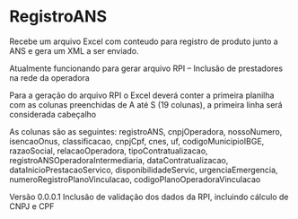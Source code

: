 # RegistroANS
Recebe um arquivo Excel com conteudo para registro de produto junto a ANS e gera um XML a ser enviado.

Atualmente funcionando para gerar arquivo RPI – Inclusão de prestadores na rede da operadora

Para a geração do arquivo RPI o Excel deverá conter a primeira planilha com as colunas preenchidas de A até S (19 colunas), a primeira linha será considerada cabeçalho

As colunas são as seguintes:
registroANS, cnpjOperadora, nossoNumero, isencaoOnus, classificacao, cnpjCpf, cnes, uf, codigoMunicipioIBGE, razaoSocial, relacaoOperadora, tipoContratualizacao, registroANSOperadoraIntermediaria, dataContratualizacao, dataInicioPrestacaoServico, disponibilidadeServic, urgenciaEmergencia, numeroRegistroPlanoVinculacao, codigoPlanoOperadoraVinculacao

Versão 0.0.0.1
	Inclusão de validação dos dados da RPI, incluindo cálculo de CNPJ e CPF